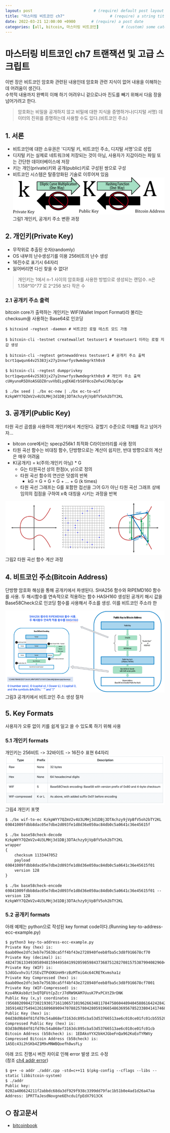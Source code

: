 ```yaml
---
layout: post                           # (require) default post layout
title: "마스터링 비트코인 ch7"                    # (require) a string title
date: 2022-03-21 12:00:00 +0900       # (require) a post date
categories: [all, bitcoin, 마스터링 비트코인]          # (custom) some categories, but makesure these categories already exists inside path of `category/`
---
```


# 마스터링 비트코인 ch7 트랜잭션 및 고급 스크립트
이번 장은 비트코인 암호화 관련된 내용인데 암호화 관련 지식이 없어 내용을 이해하는데 어려움이 생긴다.  
수학적 내용까지 완벽히 이해 하기 어려우니 겉으로나마 진도를 빼기 위해서 다음 장을 넘어가려고 한다.     
> 암호화는 비밀을 공개하지 않고 비밀에 대한 지식을 증명하거나(디지털 서명) 데이터의 진위를 증명하는데 사용할 수도 있다.(비트코인 주소)

## 1. 서론
* 비트코인에 대한 소유권은 '디지털 키, 비트코인 주소, 디지털 서명'으로 성립  
* 디지털 키는 실제로 네트워크에 저장되는 것이 아님, 사용자가 지갑이라는 파일 또는 간단한 데이터베이스에 저장  
* 키는 개인(private)키와 공개(public)키로 구성된 쌍으로 구성  
* 비트코인 시스템은 탈중앙화된 기술로 이루어져 있음  
![그림1](https://raw.githubusercontent.com/hanscom95/hanscom95.github.io/master/static/img/_posts/bitcoinbook_ch4_1.png)
그림1 개인키, 공개키 주소 변환 과정


## 2. 개인키(Private Key)
* 무작위로 추출된 숫자(randomly)
* OS 내부의 난수생성기를 이용 256비트의 난수 생성
* 16진수로 표기시 64자리
* 잃어버리면 다신 찾을 수 없다!
> 개인키는 1에서 n-1 사이의 암호화를 사용한 방법으로 생성되는 랜덤수. n은 1.158*10^77 로 2^256 보다 작은 수

### 2.1 공개키 주소 출력
bitcoin core가 출력하는 개인키는 WIF(Wallet Import Format)라 불리는 checksum을 사용하는 Base64로 인코딩 
```
$ bitcoind -regtest -daemon # 비트코인 로컬 테스트 모드 가동

$ bitcoin-cli -testnet createwallet testuser1 # tesetuser1 이라는 로컬 지갑 생성

$ bitcoin-cli -regtest getnewaddress testuser1 # 공개키 주소 출력
bcrt1qwqun64v25383jx27y2nnwrfys9wmdegrkth0s9

$ bitcoin-cli -regtest dumpprivkey bcrt1qwqun64v25383jx27y2nnwrfys9wmdegrkth0s9 # 개인키 주소 출력
cUHyunoR5DXoASGDZ8ruvVbELyqEKAErbS8Y8coZeFwiCRb3pCqw

$ ./bx seed | ./bx ec-new | ./bx ec-to-wif
KzkpWYY7QZmV2v4U3LMHj3d1DBj3DTAchzy9jVpBfV5oh2bTY2KL
```

## 3. 공개키(Public Key)
타원 곡선 곱셈을 사용하여 개인키에서 계산된다. 겉할기 수준으로 이해를 하고 넘어가자...
* bitcon core에서는 specp256k1 최적화 C라이브러리를 사용 정의
* 타원 곡선 함수는 비대칭 함수, 단방향으로는 계산이 쉽지만, 반대 방향으로의 계산은 매우 어려움
* K(공개키) = k(주의:개인키 아님) * G
  * G는 타원곡선 상의 한점(x, y)으로 정의
  * 타원 곡선 함수의 연산은 덧셈의 반복 
    * kG = G + G + G + … + G (k times)
  * 타원 곡선 그래프는 G를 포함한 접선을 그어 G가 아닌 타원 곡선 그래프 상에 임의의 접점을 구하여 x축 대칭을 시키는 과정을 반복

![그림2](https://raw.githubusercontent.com/hanscom95/hanscom95.github.io/master/static/img/_posts/bitcoinbook_ch4_2.png)
그림2 타원 곡선 함수 계산 과정

## 4. 비트코인 주소(Bitcoin Address)
단방향 암호화 해싱을 통해 공개키에서 파생된다.
SHA256 함수와 RIPEMD160 함수를 사용. 두 해시함수를 연속적으로 적용하는 함수 HASH160
생성된 공개키 해시 값을 Base58Check으로 인코딩 함수를 사용해서 주소를 생성. 이를 비트코인 주소라 한


![그림3](https://raw.githubusercontent.com/hanscom95/hanscom95.github.io/master/static/img/_posts/bitcoinbook_ch4_3.png)  
그림3 공개키에서 비트코인 주소 생성 절차 

## 5. Key Formats
사용자가 오류 없이 키를 쉽게 일고 쓸 수 있도록 하기 위해 사용  
### 5.1 개인키 formats
개인키는 256비트 -> 32바이트 -> 16진수 표현 64자리   
![그림4](https://raw.githubusercontent.com/hanscom95/hanscom95.github.io/master/static/img/_posts/bitcoinbook_ch4_4.png)  
그림4 개인키 포맷

```
$ ./bx wif-to-ec KzkpWYY7QZmV2v4U3LMHj3d1DBj3DTAchzy9jVpBfV5oh2bTY2KL
69841009fdbb8dac05e7dbe2d093fe1d8d36e050ac84db0c5a0641c36e45615f

$ ./bx base58check-decode KzkpWYY7QZmV2v4U3LMHj3d1DBj3DTAchzy9jVpBfV5oh2bTY2KL
wrapper
{
    checksum 1133447052
    payload 69841009fdbb8dac05e7dbe2d093fe1d8d36e050ac84db0c5a0641c36e45615f01
    version 128
}

$ ./bx base58check-encode 69841009fdbb8dac05e7dbe2d093fe1d8d36e050ac84db0c5a0641c36e45615f01 --version 128
KzkpWYY7QZmV2v4U3LMHj3d1DBj3DTAchzy9jVpBfV5oh2bTY2KL
```
### 5.2 공개키 formats

아래 예제는 python으로 작성된 key format code이다.(Running key-to-address-ecc-example.py)
```
$ python3 key-to-address-ecc-example.py
Private Key (hex) is:  6aab09ee2dfc3eb7e75638ca5ff4bf43e2728940feeb8fba5c3d8f916678cf70
Private Key (decimal) is:  48247361334930589481594495841992059859843736875128270815753879940829604794224
Private Key (WIF) is:  5JdGGvxhv3ifJSEvZTPdXKUnH9rzBzMTmiG4c64CRETKvmsha1z
Private Key Compressed (hex) is:  6aab09ee2dfc3eb7e75638ca5ff4bf43e2728940feeb8fba5c3d8f916678cf7001
Private Key (WIF-Compressed) is:  Kzo4RKAsb8zt3xQTQFUtCpZcrJ7dRW9KAM7UusK7PxPCXtZ9rDNK
Public Key (x,y) coordinates is: (95688209842730219301716110657101962663481178475860448940458861642428423340491, 38591482754941261609609094707882578042805919665486369567852338041417468276141)
Public Key (hex) is: 04d38d9b84f81fd70c54a868ef3163dc895cba53d53766513ae6c010ce01fc01cb55520153fcdda15b8586752f589f161c1157e1d19fe57a3997a3f8e5bdc0edad
Compressed Public Key (hex) is: 03d38d9b84f81fd70c54a868ef3163dc895cba53d53766513ae6c010ce01fc01cb
Bitcoin Address (b58check) is: 1EDAkoYYX2bkHJGbeFnQa962KoEoTYRWVy
Compressed Bitcoin Address (b58check) is: 1A5Ec43i2hSKb4Z1M9vMNWBQoefh8wsFLy
```

아래 코드 진행시 버전 차이로 인해 error 발생 코드 수정  
(참조 [ch4 addr error](https://hanscom95.github.io/all/bitcoin/%EB%A7%88%EC%8A%A4%ED%84%B0%EB%A7%81%20%EB%B9%84%ED%8A%B8%EC%BD%94%EC%9D%B8/issue/2022/02/24/bitcoinbook_ch4_addr_code_issue.html))
```
$ g++ -o addr ./addr.cpp -std=c++11 $(pkg-config --cflags --libs --static libbitcoin-system)
$ ./addr
Public key: 0202a406624211f2abbdc68da3df929f938c3399dd79fac1b51b0e4ad1d26a47aa
Address: 1PRTTaJesdNovgne6Ehcdu1fpEdX7913CK
```

## ○ 참고문서
* [bitcoinbook](https://github.com/bitcoinbook/bitcoinbook/blob/develop/ch04.asciidoc)